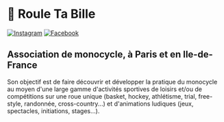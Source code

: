 # 👋 Roule Ta Bille

[![Instagram](https://img.shields.io/badge/instagram-rtb__monocycle-C13584?logo=instagram)](https://www.instagram.com/rtb_monocycle)
[![Facebook](https://img.shields.io/badge/facebook-rouletabillemonocycleparis-4267B2?logo=facebook)](https://www.facebook.com/rouletabillemonocycleparis)

## Association de monocycle, à Paris et en Ile-de-France

Son objectif est de faire découvrir et développer la pratique du monocycle au moyen d'une large gamme d'activités sportives de loisirs et/ou de compétitions sur une roue unique (basket, hockey, athlétisme, trial, free-style, randonnée, cross-country...) et d'animations  ludiques (jeux, spectacles, initiations, stages...).